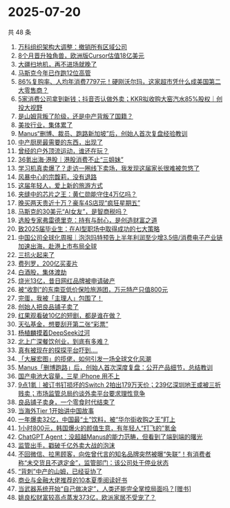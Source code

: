# 2025-07-20

共 48 条

<!-- BEGIN 36KR -->
<!-- 最后更新时间 2025-07-20 15:25:13 +0800 -->
1. [万科组织架构大调整：撤销所有区域公司](https://36kr.com/p/3385770758110979)
1. [8个月晋升独角兽，欧洲版Cursor估值18亿美元](https://36kr.com/p/3385297586241284)
1. [大疆扫地机，再不进场就晚了](https://36kr.com/p/3378219008514560)
1. [马斯克今年已作跑12位高管](https://36kr.com/p/3385341787324164)
1. [86%复购率、人均年消费7797元！硬刚沃尔玛，这家超市凭什么成美国第二大零售商？](https://36kr.com/p/3381048908077442)
1. [5家消费公司拿到新钱；抖音否认做外卖；KKR拟收购大窑汽水85%股权｜创投大视野](https://36kr.com/p/3385514293821188)
1. [是山姆背叛了阶级，还是中产背叛了国籍？](https://36kr.com/p/3385469766958597)
1. [美妆行业，集体累了](https://36kr.com/p/3378244817574402)
1. [Manus“删博、裁员、跑路新加坡”后，创始人首次复盘经验教训](https://36kr.com/p/3385465574496646)
1. [中产厨房最需要的东西，出现了](https://36kr.com/p/3386665418440196)
1. [曾经的户外顶流运动，谁还在玩？](https://36kr.com/p/3385400118361607)
1. [36氪出海·港股｜港股消费不止“三姐妹”](https://36kr.com/p/3385616946872070)
1. [学习机真卖爆了？走访一圈线下卖场，我发现这届家长很难被忽悠了](https://36kr.com/p/3385460344166792)
1. [风暴中心的宗馥莉，没有退路](https://36kr.com/p/3385576683503108)
1. [这届年轻人，爱上新的旅游方式](https://36kr.com/p/3385576197455618)
1. [夹缝中的芯片之王：黄仁勋能守住4万亿吗？](https://36kr.com/p/3385499143405063)
1. [晚买两天贵近十万？豪车4S店现“疯狂星期五”](https://36kr.com/p/3385622047014656)
1. [马斯克的30美元“AI女友”，是智商税吗？](https://36kr.com/p/3385345816231425)
1. [选股专家弗雷德里克：持有与耐心，是创造财富之道](https://36kr.com/p/3381023581628162)
1. [致2025届毕业生：在AI型职场中取得成功的七大策略](https://36kr.com/p/3349119398320771)
1. [中国公司全球化周报｜泡泡玛特预告上半年利润至少增3.5倍/消费电子产业链加速出海，赴港上市布局全球](https://36kr.com/p/3386058515627777)
1. [三抗火起来了](https://36kr.com/p/3385829478792961)
1. [费列罗，200亿买麦片](https://36kr.com/p/3385335661837831)
1. [白酒股，集体渡劫](https://36kr.com/p/3385702884802312)
1. [烧光13亿，昔日网红品牌被申请破产](https://36kr.com/p/3385893711806209)
1. [被“收割”的东南亚低价保险旅游团，万元特产只值800元](https://36kr.com/p/3385621936832008)
1. [完蛋，我被「主理人」包围了！](https://36kr.com/p/3386939693235974)
1. [创始人把良品铺子卖了](https://36kr.com/p/3384496156360197)
1. [红果观看破10亿的短剧，都是谁在做？](https://36kr.com/p/3381961736198528)
1. [天弘基金，想要刮开第二张“彩票”](https://36kr.com/p/3384471850155520)
1. [杨植麟摸着DeepSeek过河](https://36kr.com/p/3385374882397957)
1. [北上广深餐饮创业，到底有多难？](https://36kr.com/p/3363173565417474)
1. [真有被现在的探探平台吓到....](https://36kr.com/p/3383713756445443)
1. [「大展宏图」的揽佬，如何引发一场全球文化风潮](https://36kr.com/p/3384743521294470)
1. [Manus「删博跑路」后，创始人首次深度复盘：公开产品细节，总结教训](https://36kr.com/p/3385184651230982)
1. [国产电池大容量，三星 iPhone 用不上](https://36kr.com/p/3384474596720132)
1. [9点1氪｜被订书钉损坏的Switch 2拍出179万天价；239亿深圳地王或被三折贱卖；市场监管总局约谈外卖平台要求理性竞争](https://36kr.com/p/3385160820408066)
1. [良品铺子卖身，一个零食时代结束了](https://36kr.com/p/3384604171262337)
1. [当海外Tier 1开始讲中国故事](https://36kr.com/p/3384494530248454)
1. [一年爆卖32亿，中国最“土”饮料，被“华尔街收购之王”盯上](https://36kr.com/p/3378161012103303)
1. [1小时800元，韩国爆火的颜值生意，有年轻人“打飞的”氪金](https://36kr.com/p/3384503359454723)
1. [ChatGPT Agent：没超越Manus的能力范畴，但看到了端到端的曙光](https://36kr.com/p/3385206740369153)
1. [监管出手，戳破千亿外卖大战的泡沫](https://36kr.com/p/3384555735154184)
1. [不回微信、拉黑顾客，向佐曾代言的知名品牌突然被曝“失联”！有消费者称“未交货且不退定金”，监管部门：该公司处于停业状态](https://36kr.com/p/3385198032616965)
1. [“背刺”中产的山姆，已经妥协了](https://36kr.com/p/3384464995041029)
1. [商业与金融大佬推荐的10本夏季阅读好书](https://36kr.com/p/3346071576763267)
1. [当武器系统开始“自己做决定”，人类还能完全掌控局面吗？[赠书]](https://36kr.com/p/3381020483807237)
1. [姚良松财富较高点蒸发373亿，欧派家居不受宠了？](https://36kr.com/p/3384597890423171)
<!-- END 36KR -->